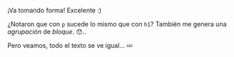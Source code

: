¡Va tomando forma! Excelente :)

¿Notaron que con `p` sucede lo mismo que con `h1`? También me genera una _agrupación_ de _bloque_. :hushed:.. 

Pero veamos, todo el texto se ve igual… :zzz:
